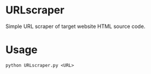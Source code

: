# URLscraper
Simple URL scraper of target website HTML source code.

# Usage
```
python URLscraper.py <URL>
```
